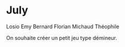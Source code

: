 # July 

Losio Emy 
Bernard Florian 
Michaud Théophile

On souhaite créer un petit jeu type démineur.
